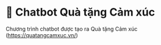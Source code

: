 # 💬 Chatbot Quà tặng Cảm xúc

Chương trình chatbot được tạo ra Quà tặng Cảm xúc (https://quatangcamxuc.vn/)


